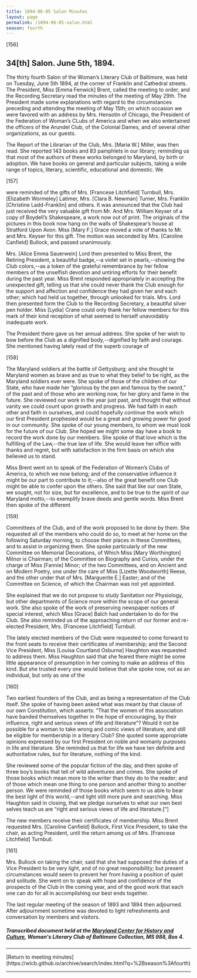 ```yaml
---
title: 1894-06-05 Salon Minutes
layout: page
permalink: /1894-06-05-salon.html
season: fourth
---
```


<style>
    #maincontent{
        font-size:1.4em;
    }
</style>
[156]

## 34[th] Salon. June 5th, 1894.

The thirty fourth Salon of the Woman’s Literary Club of Baltimore, was held on Tuesday, June 5th 1894, at the corner of Franklin and Cathedral streets. The President, Miss [Emma Fenwick] Brent, called the meeting to order, and the Recording Secretary read the minutes of the meeting of May 29th. The President made some explanations with regard to the circumstances preceding and attending the meeting of May 15th; on which occasion we were favored with an address by Mrs. Hensotin of Chicago, the President of the Federation of Woman’s CLubs of America and when we also entertained the officers of the Arundel Club, of the Colonial Dames, and of several other organizations, as our guests.

The Report of the Librarian of the Club, Mrs. [Maria W.] Miller, was then read. She reported 143 books and 83 pamphlets in our library; reminding us that most of the authors of these works belonged to Maryland, by birth or adoption. We have books on general and particular subjects, taking a wide range of topics, literary, scientific, educational and domestic. We

[157]

were reminded of the gifts of Mrs. [Francese Litchfield] Turnbull, Mrs. [Elizabeth Wormeley] Latimer, Mrs. [Clara B. Newman] Turner, Mrs. Franklin [Christine Ladd-Franklin] and others. It was announced that the Club had just received the very valuable gift from Mr. And Mrs. William Keyser of a copy of Boydell’s Shakespeare, a work now out of print. The originals of the pictures in this book now hang on the walls of Shakespear’s house at Stratford Upon Avon. Miss [Mary F.] Grace moved a vote of thanks to Mr. and Mrs. Keyser for this gift. The motion was seconded by Mrs. [Caroline Canfield] Bullock, and passed unanimously.

Mrs. [Alice Emma Sauerwein] Lord then presented to Miss Brent, the Retiring President, a beautiful badge,--a violet set in pearls,--showing the Club colors,--as a token of the grateful remembrance by her fellow members of the unselfish devotion and untiring efforts for their benefit during the past year. Miss Brent responded appropriately in accepting the unexpected gift, telling us that she could never thank the Club enough for the support and affection and confidence they had given her and each other; which had held us together, through unlooked for trials. Mrs. Lord then presented form the Club to the Recording Secretary, a beautiful silver pen holder. Miss [Lydia] Crane could only thank her fellow members for this mark of their kind reception of what seemed to herself unavoidably inadequate work.

The President there gave us her annual address. She spoke of her wish to bow before the Club as a dignified body,--dignified by faith and courage. She mentioned having lately read of the superb courage of

[158]

The Maryland soldiers at the battle of Gettysburg; and she thought te Maryland women as brave and as true to what they belief to be right, as the Maryland soldiers ever were. She spoke of those of the children of our State, who have made her “glorious by the pen and famous by the sword,” of the past and of those who are working now, for her glory and fame in the future. She reviewed our work in the year just past, and thought that without vanity we could count upon growth and progress. We had faith in each other and faith in ourselves, and could hopefully continue the work which our first President prophesied would be a great and growing power for good in our community. She spoke of our young members, to whom we must look for the future of our Club. She hoped we might some day have a book to record the work done by our members. She spoke of that love which is the fulfilling of the Law,--the true law of life. She would leave her office with thanks and regret, but with satisfaction in the firm basis on which she believed us to stand.

Miss Brent went on to speak of the Federation of Women’s Clubs of America, to which we now belong; and of the conservative influence it might be our part to contribute to it;--also of the great benefit one Club might be able to confer upon the others. She said that like our own State, we sought, not for size, but for excellence, and to be true to the spirit of our Maryland motto,--to exemplify brave deeds and gentle words. Miss Brent then spoke of the different

[159]

Committees of the Club, and of the work proposed to be done by them. She requested all of the members who could do so, to meet at her home on the following Saturday morning, to choose their places in these Committees, and to assist in organizing them. She spoke particularly of the new Committee on Memorial Decorations, of Which Miss [Mary Worthington] Milnor is Chairman; of the Committee on Biography and Curios, under the charge of Miss [Fannie] Minor; of the two Committees, and on Ancient and on Modern Poetry, one under the care of Miss [Lizette Woodworth] Reese, and the other under that of Mrs. [Marguerite E.] Easter; and of the Committee on Science, of which the Chairman was not yet appointed.

She explained that we do not propose to study Sanitation nor Physiology, but other departments of Science more within the scope of our general work. She also spoke of the work of preserving newspaper notices of special interest, which Miss [Grace] Balch had undertaken to do for the Club. She also reminded us of the approaching return of our former and re-elected President, Mrs. [Francese Litchfield] Turnbull.

The lately elected members of the Club were requested to come forward to the front seats to receive their certificates of membership; and the Second Vice President, Miss [Louisa Courtland Osburne] Haughton was requested to address them. Miss Haughton said that she feared there might be some little appearance of presumption in her coming to make an address of this kind. But she trusted every one would believe that she spoke now, not as an individual, but only as one of the

[160]

Two earliest founders of the Club, and as being a representation of the Club itself. She spoke of having been asked what was meant by that clause of our own Constitution, which asserts: “That the women of this association have banded themselves together in the hope of encouraging, by their influence, right and serious views of life and literature”? Would it not be possible for a woman to take wrong and comic views of literature, and still be eligible for membership in a literary Club? She quoted some appropriate opinions expressed by our first President on noble and womanly purposes in life and literature. She reminded us that for life we have ten definite and authoritative rules, but for literature, nothing of the kind.

She reviewed some of the popular fiction of the day, and then spoke of three boy’s books that tell of wild adventures and crimes. She spoke of those books which mean more to the writer than they do to the reader; and of those which mean one thing to one person and another thing to another person. We were reminded of those books which seem to us able to bear the best light of this world,--and light still more pure and searching. Miss Haughton said in closing, that we pledge ourselves to what our own best selves teach us are “right and serious views of life and literature.[“]

The new members receive their certificates of membership. Miss Brent requested Mrs. [Caroline Canfield] Bullock, First Vice President, to take the chair, as acting President, until the return among us of Mrs. [Francese Litchfield] Turnbull.

[161]

Mrs. Bullock on taking the chair, said that she had supposed the duties of a Vice President to be very light, and of no great responsibility; but present circumstances would seem to prevent her from having a position of quiet and solitude. She went on to speak with hope and confidence of the prospects of the Club in the coming year, and of the good work that each one can do for all in accomplishing our best ends together.

The last regular meeting of the season of 1893 and 1894 then adjourned. After adjournment sometime was devoted to light refreshments and conversation by members and visitors.
##### Transcribed document held at the [Maryland Center for History and Culture](http://mdhs.org/), Woman's Literary Club of Baltimore Collection, MS 988, Box 4. 

<hr>
[Return to meeting minutes](https://wlcb.github.io/archive/search/index.html?q=%2Bseason%3Afourth)
<hr>